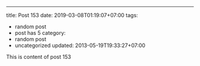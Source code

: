 ---
title: Post 153
date: 2019-03-08T01:19:07+07:00
tags:
  - random post
  - post has 5
category:
  - random post
  - uncategorized
updated: 2013-05-19T19:33:27+07:00

This is content of post 153